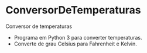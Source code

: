 # ConversorDeTemperaturas
Conversor de temperaturas

- Programa em Python 3 para converter temperaturas.
- Converte de grau Celsius para Fahrenheit e Kelvin.
